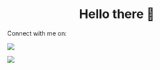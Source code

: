 <h1 align="center"> Hello there 👋 </h1>


<div> 
  Connect with me on:
  
  <a href="https://www.linkedin.com/in/tomas-marques-19b531142/" target="_blank"><img src="https://img.shields.io/badge/-LinkedIn-%230077B5?style=for-the-badge&logo=linkedin&logoColor=white" target="_blank"></a> 
</div>

![](https://github.com/marques576/marques576/blob/master/assests/gif.gif)
